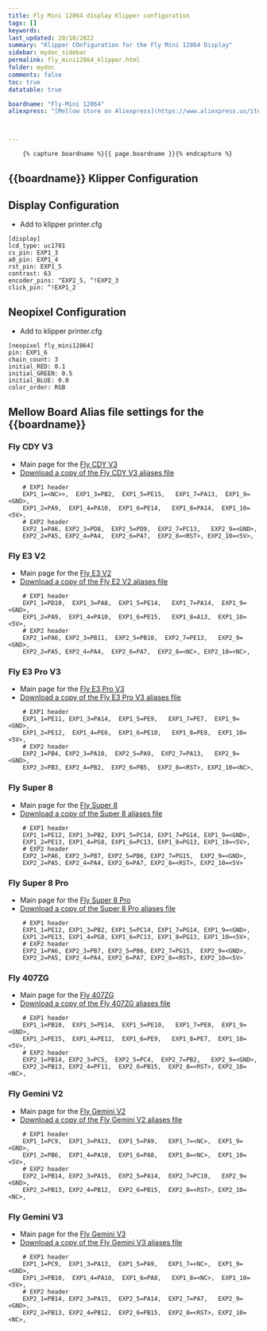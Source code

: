 ```yaml
---
title: Fly Mini 12864 display Klipper configuration
tags: []
keywords: 
last_updated: 20/10/2022
summary: "Klipper COnfiguration for the Fly Mini 12864 Display"
sidebar: mydoc_sidebar
permalink: fly_mini12864_klipper.html
folder: mydoc
comments: false
toc: true
datatable: true

boardname: "Fly-Mini 12864"
aliexpress: "[Mellow store on Aliexpress](https://www.aliexpress.us/item/3256803392961881.html)"



---
```


        {% capture boardname %}{{ page.boardname }}{% endcapture %}

## {{boardname}} Klipper Configuration

## Display Configuration
 - Add to klipper printer.cfg
```
[display]
lcd_type: uc1701
cs_pin: EXP1_3
a0_pin: EXP1_4
rst_pin: EXP1_5
contrast: 63
encoder_pins: ^EXP2_5, ^!EXP2_3
click_pin: ^!EXP1_2
```

## Neopixel Configuration
 - Add to klipper printer.cfg
 ```
[neopixel fly_mini12864]
pin: EXP1_6
chain_count: 3
initial_RED: 0.1
initial_GREEN: 0.5
initial_BLUE: 0.0
color_order: RGB
```

## Mellow Board Alias file settings for the {{boardname}}

### Fly CDY V3

 - Main page for the [Fly CDY V3](./fly-cdy_v3.html)
 - [Download a copy of the Fly CDY V3 aliases file](./files/fly-cdy_v3/FLY-CDY_V3.cfg)

```
    # EXP1 header
    EXP1_1=<NC>>,  EXP1_3=PB2,  EXP1_5=PE15,   EXP1_7=PA13,  EXP1_9=<GND>,
    EXP1_2=PA9,  EXP1_4=PA10,  EXP1_6=PE14,   EXP1_8=PA14,  EXP1_10=<5V>,
    # EXP2 header
    EXP2_1=PA6, EXP2_3=PD8,  EXP2_5=PD9,  EXP2_7=PC13,   EXP2_9=<GND>,
    EXP2_2=PA5, EXP2_4=PA4,  EXP2_6=PA7,  EXP2_8=<RST>, EXP2_10=<5V>,
```

### Fly E3 V2

 - Main page for the [Fly E3 V2](./fly-e3_v2.html)
- [Download a copy of the Fly E2 V2 aliases file](./files/fly-e3_v2/FLY_E3_V2.cfg)

```
    # EXP1 header
    EXP1_1=PD10,  EXP1_3=PA8,  EXP1_5=PE14,   EXP1_7=PA14,  EXP1_9=<GND>,
    EXP1_2=PA9,  EXP1_4=PA10,  EXP1_6=PE15,   EXP1_8=A13,  EXP1_10=<5V>,
    # EXP2 header
    EXP2_1=PA6, EXP2_3=PB11,  EXP2_5=PB10,  EXP2_7=PE13,   EXP2_9=<GND>,
    EXP2_2=PA5, EXP2_4=PA4,  EXP2_6=PA7,  EXP2_8=<NC>, EXP2_10=<NC>,
```

### Fly E3 Pro V3

 - Main page for the [Fly E3 Pro V3](./fly-e3_pro_v3.html)
- [Download a copy of the Fly E3 Pro V3 aliases file](./files/fly-e3_pro_v3/FLY_E3_pro_V3.cfg)

```
    # EXP1 header
    EXP1_1=PE11, EXP1_3=PA14,  EXP1_5=PE9,   EXP1_7=PE7,  EXP1_9=<GND>,
    EXP1_2=PE12,  EXP1_4=PE6,  EXP1_6=PE10,   EXP1_8=PE8,  EXP1_10=<5V>,
    # EXP2 header
    EXP2_1=PB4, EXP2_3=PA10,  EXP2_5=PA9,  EXP2_7=PA13,   EXP2_9=<GND>,
    EXP2_2=PB3, EXP2_4=PB2,  EXP2_6=PB5,  EXP2_8=<RST>, EXP2_10=<NC>,
```


### Fly Super 8

 - Main page for the [Fly Super 8](./fly-super8_general.html)
- [Download a copy of the Super 8 aliases file](./files/super8/super8.cfg)

```
    # EXP1 header
    EXP1_1=PE12, EXP1_3=PB2, EXP1_5=PC14, EXP1_7=PG14, EXP1_9=<GND>,
    EXP1_2=PE13, EXP1_4=PG8, EXP1_6=PC13, EXP1_8=PG13, EXP1_10=<5V>,
    # EXP2 header
    EXP2_1=PA6, EXP2_3=PB7, EXP2_5=PB6, EXP2_7=PG15,  EXP2_9=<GND>,
    EXP2_2=PA5, EXP2_4=PA4, EXP2_6=PA7, EXP2_8=<RST>, EXP2_10=<5V>
```

### Fly Super 8 Pro

 - Main page for the [Fly Super 8 Pro](./fly-super8_pro_general.html)
- [Download a copy of the Super 8 Pro aliases file](./files/super8/super8.cfg)

```
    # EXP1 header
    EXP1_1=PE12, EXP1_3=PB2, EXP1_5=PC14, EXP1_7=PG14, EXP1_9=<GND>,
    EXP1_2=PE13, EXP1_4=PG8, EXP1_6=PC13, EXP1_8=PG13, EXP1_10=<5V>,
    # EXP2 header
    EXP2_1=PA6, EXP2_3=PB7, EXP2_5=PB6, EXP2_7=PG15,  EXP2_9=<GND>,
    EXP2_2=PA5, EXP2_4=PA4, EXP2_6=PA7, EXP2_8=<RST>, EXP2_10=<5V>
```

### Fly 407ZG

 - Main page for the [Fly 407ZG](./fly_407zg.html)
- [Download a copy of the Fly 407ZG aliases file](./files/fly-407zg/FFLY_407ZG.cfg)

```
    # EXP1 header
    EXP1_1=PB10,  EXP1_3=PE14,  EXP1_5=PE10,   EXP1_7=PE8,  EXP1_9=<GND>,
    EXP1_2=PE15,  EXP1_4=PE12,  EXP1_6=PE9,   EXP1_8=PE7,  EXP1_10=<5V>,
    # EXP2 header
    EXP2_1=PB14, EXP2_3=PC5,  EXP2_5=PC4,  EXP2_7=PB2,   EXP2_9=<GND>,
    EXP2_2=PB13, EXP2_4=PF11,  EXP2_6=PB15,  EXP2_8=<RST>, EXP2_10=<NC>,
```


### Fly Gemini V2

 - Main page for the [Fly Gemini V2](fly-gemini_v2_general.html)
- [Download a copy of the Fly Gemini V2 aliases file](./files/gemini_v2/FLY_GEMINI_V2.cfg)

```
    # EXP1 header
    EXP1_1=PC9,  EXP1_3=PA13,  EXP1_5=PA9,   EXP1_7=<NC>,  EXP1_9=<GND>,
    EXP1_2=PB6,  EXP1_4=PA10,  EXP1_6=PA8,   EXP1_8=<NC>,  EXP1_10=<5V>,
    # EXP2 header
    EXP2_1=PB14, EXP2_3=PA15,  EXP2_5=PA14,  EXP2_7=PC10,   EXP2_9=<GND>,
    EXP2_2=PB13, EXP2_4=PB12,  EXP2_6=PB15,  EXP2_8=<RST>, EXP2_10=<NC>,
```

### Fly Gemini V3

 - Main page for the [Fly Gemini V3](fly-gemini_v3_general.html)
- [Download a copy of the Fly Gemini V3 aliases file](./files/gemini_v3/FLY_GEMINI_V3.cfg)

```
    # EXP1 header
    EXP1_1=PC9,  EXP1_3=PA13,  EXP1_5=PA9,   EXP1_7=<NC>,  EXP1_9=<GND>,
    EXP1_2=PB10,  EXP1_4=PA10,  EXP1_6=PA8,   EXP1_8=<NC>,  EXP1_10=<5V>,
    # EXP2 header
    EXP2_1=PB14, EXP2_3=PA15,  EXP2_5=PA14,  EXP2_7=PA7,   EXP2_9=<GND>,
    EXP2_2=PB13, EXP2_4=PB12,  EXP2_6=PB15,  EXP2_8=<RST>, EXP2_10=<NC>,
```
